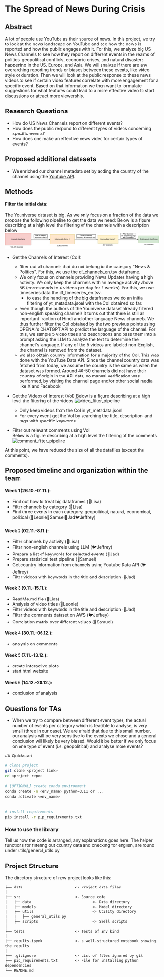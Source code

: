 
# The Spread of News During Crisis
## Abstract
A lot of people use YouTube as their source of news. In this project, we try to look at the news landscape on YouTube and see how the news is reported and how the public engages with it. For this, we analyze big US News Channels to see how they report on different events in the realms of politics, geopolitical conflicts, economic crises, and natural disasters happening in the US, Europe, and Asia. We will analyze if there are any overarching reporting trends or biases between these events, like video style or duration. Then we will look at the public response to these news videos to see if certain video features correlate with more engagement for a specific event. Based on that information we then want to formulate suggestions for what features could lead to a more effective video to start discussions or attract more viewership.

## Research Questions
- How do US News Channels report on different events?
- How does the public respond to different types of videos concerning specific events?
- How does one make an effective news video for certain types of events?

## Proposed additional datasets
- We enriched our channel metadata set by adding the country of the channel using the [Youtube API](https://developers.google.com/youtube/v3).

## Methods
#### Filter the initial data: 
The Youniverse dataset is big. As we only focus on a fraction of the data we propose the following pipeline to get the data we need:
Below is a figure describing at a high level the filtering of the channels with a description below
 ![channel_filter_pipeline](img/channel_filter_pipeline.jpg)

- Get the Channels of Interest (CoI): 
    - filter out all channels that do not belong to the category "News & Politics". For this, we use the df_channels_en.tsv dataframe.
    - We only focus on channels providing News Updates having a high activity. We only keep the channels with an average activity above 56 (corresponds to 4 videos per day for 2 weeks). For this, we use timeseries data the df_timeseries_en.tsv. 
        - to ease the handling of the big dataframes we do an initial filtering of yt_metadata.jsonl with the CoI obtained so far.
    - even though the authors of the Youniverse dataset already filtered non-english speaking channels it turns out that there is still an important fraction of Hindi and other language News channels. We thus further filter the CoI obtained by the two previous points using OPENAI's CHATGPT API to predict the language of the channel. For this, we sample 5 video titles and descriptions and pass them into a prompt asking the LLM to analyze the text to determine the channel's language. If any of the 5 videos are labeled non-English, the channel is removed from the dataset. 
    - we also obtain country information for a majority of the CoI. This was done with the YouTube Data API. Since the channel country data was fetched from today, we assume the country is the same as when the dataset was formed. Around 40-50 channels did not have their country of origin in the API data, so manual verification was performed, by visiting the channel page and/or other social media like X and Facebook.

- Get the Videos of Interest (VoI) 
Below is a figure describing at a high level the filtering of the videos 
  ![video_filter_pipeline](img/video_filter_pipeline.jpg)
    - Only keep videos from the CoI in yt_metadata.jsonl.
    - For every event get the VoI by searching the title, description, and tags with specific keywords.

- Filter out relevant comments using VoI   
Below is a figure describing at a high level the filtering of the comments
    ![comment_filter_pipeline](img/comment_filter_pipeline.jpg)

At this point, we have reduced the size of all the datafiles (except the comments). 

## Proposed timeline and organization within the team
#### Week 1 (26.10.-01.11.):
- Find out how to treat big dataframes (🐋Lisa)
- Filter channels by category (🐋Lisa)
- Find three events in each category: geopolitical, natural, economical, political (🦖Leonie🦝Samuel🦔Jad🐦Jeffrey)

#### Week 2 (02.11.-8.11.):
- Filter channels by activity (🐋Lisa)
- Filter non-english channels using LLM (🐦Jeffrey)
- Prepare a list of keywords for selected events (🦔Jad)
- Prepare statistical test pipeline (🦝Samuel)
- Get country information from channels using Youtube Data API (🐦Jeffrey)
- Filter videos with keywords in the title and description (🦔Jad)

#### Week 3 (9.11.-15.11.):
- ReadMe.md file (🐋Lisa)
- Analysis of video titles (🦖Leonie)
- Filter videos with keywords in the title and description (🦔Jad)
- Filter the comments dataset on AWS (🐦Jeffrey)
- Correlation matrix over different values (🦝Samuel)

#### Week 4 (30.11.-06.12.):
- analysis on comments

#### Week 5 (7.11.-13.12.):
- create interactive plots
- start html website

#### Week 6 (14.12.-20.12.):
- conclusion of analysis



## Questions for TAs
- When we try to compare between different event types, the actual number of events per category which is feasible to analyse, is very small (three in our case). We are afraid that due to this small number, our analysis will be very sensitive to the events we chose and a general conclusion will likely be very biased. Would it be better if we only focus on one type of event (i.e. geopolitical) and analyse more events?

## Quickstart

```bash
# clone project
git clone <project link>
cd <project repo>

# [OPTIONAL] create conda environment
conda create -n <env_name> python=3.11 or ...
conda activate <env_name>


# install requirements
pip install -r pip_requirements.txt
```



### How to use the library
Tell us how the code is arranged, any explanations goes here.
The helper functions for filtering out country data and checking for english, are found under utils/general_utils.py 



## Project Structure

The directory structure of new project looks like this:

```
├── data                        <- Project data files
│
├── src                         <- Source code
│   ├── data                            <- Data directory
│   ├── models                          <- Model directory
│   ├── utils                           <- Utility directory
|   |   ├── general_utils.py
│   ├── scripts                         <- Shell scripts
│
├── tests                       <- Tests of any kind
│
├── results.ipynb               <- a well-structured notebook showing the results
│
├── .gitignore                  <- List of files ignored by git
├── pip_requirements.txt        <- File for installing python dependencies
└── README.md
```

